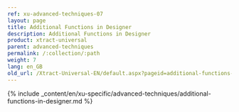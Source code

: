 ```yaml
---
ref: xu-advanced-techniques-07
layout: page
title: Additional Functions in Designer
description: Additional Functions in Designer
product: xtract-universal
parent: advanced-techniques
permalink: /:collection/:path
weight: 7
lang: en_GB
old_url: /Xtract-Universal-EN/default.aspx?pageid=additional-functions-in-designer
---
```

{% include _content/en/xu-specific/advanced-techniques/additional-functions-in-designer.md %}